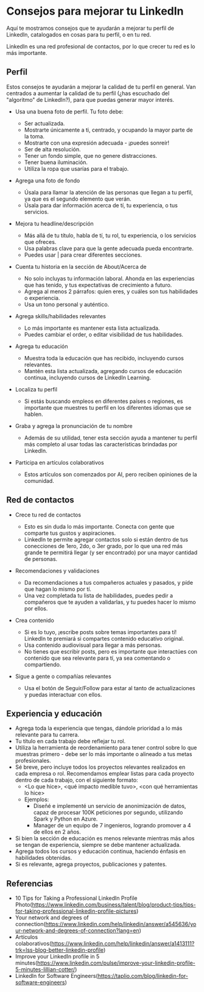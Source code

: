 # Consejos para mejorar tu LinkedIn

Aquí te mostramos consejos que te ayudarán a mejorar tu perfil de LinkedIn, catalogados en cosas para tu perfil, o en tu red.

LinkedIn es una red profesional de contactos, por lo que crecer tu red es lo más importante.

## Perfil

Estos consejos te ayudarán a mejorar la calidad de tu perfil en general. Van centrados a aumentar la calidad de tu perfil (¿has escuchado del "algoritmo" de LinkedIn?), para que puedas generar mayor interés.

- Usa una buena foto de perfil. Tu foto debe:
  - Ser actualizada.
  - Mostrarte únicamente a ti, centrado, y ocupando la mayor parte de la toma.
  - Mostrarte con una expresión adecuada - ¡puedes sonreír!
  - Ser de alta resolución.
  - Tener un fondo simple, que no genere distracciones.
  - Tener buena iluminación.
  - Utiliza la ropa que usarías para el trabajo.

- Agrega una foto de fondo
  - Úsala para llamar la atención de las personas que llegan a tu perfil, ya que es el segundo elemento que verán.
  - Úsala para dar información acerca de tí, tu experiencia, o tus servicios.

- Mejora tu headline/descripción
  - Más allá de tu título, habla de tí, tu rol, tu experiencia, o los servicios que ofreces.
  - Usa palabras clave para que la gente adecuada pueda encontrarte.
  - Puedes usar | para crear diferentes secciones.

- Cuenta tu historia en la sección de About/Acerca de
  - No solo incluyas tu información laboral. Ahonda en las experiencias que has tenido, y tus expectativas de crecimiento a futuro.
  - Agrega al menos 2 párrafos: quien eres, y cuáles son tus habilidades o experiencia.
  - Usa un tono personal y auténtico.

- Agrega skills/habilidades relevantes
  - Lo más importante es mantener esta lista actualizada.
  - Puedes cambiar el order, o editar visibilidad de tus habilidades.

- Agrega tu educación
  - Muestra toda la educación que has recibido, incluyendo cursos relevantes.
  - Mantén esta lista actualizada, agregando cursos de educación continua, incluyendo cursos de LinkedIn Learning.

- Localiza tu perfil
  - Si estás buscando empleos en diferentes países o regiones, es importante que muestres tu perfil en los diferentes idiomas que se hablen.

- Graba y agrega la pronunciación de tu nombre
  - Además de su utilidad, tener esta sección ayuda a mantener tu perfil más completo al usar todas las características brindadas por LinkedIn.

- Participa en artículos colaborativos
  - Estos artículos son comenzados por AI, pero reciben opiniones de la comunidad.


## Red de contactos

- Crece tu red de contactos
  - Esto es sin duda lo más importante. Conecta con gente que comparte tus gustos y aspiraciones.
  - LinkedIn te permite agregar contactos solo si están dentro de tus conecciones de 1ero, 2do, o 3er grado, por lo que una red más grande te permitirá llegar (y ser encontrado) por una mayor cantidad de personas.

- Recomendaciones y validaciones
  - Da recomendaciones a tus compañeros actuales y pasados, y píde que hagan lo mismo por tí.
  - Una vez completada tu lista de habilidades, puedes pedir a compañeros que te ayuden a validarlas, y tu puedes hacer lo mismo por ellos.

- Crea contenido
  - Si es lo tuyo, ¡escribe posts sobre temas importantes para tí! LinkedIn te premiará si compartes contenido educativo original.
  - Usa contenido audiovisual para llegar a más personas.
  - No tienes que escribir posts, pero es importante que interactúes con contenido que sea relevante para tí, ya sea comentando o compartiendo.

- Sigue a gente o compañías relevantes
  - Usa el botón de Seguir/Follow para estar al tanto de actualizaciones y puedas interactuar con ellos.


## Experiencia y educación

- Agrega toda la experiencia que tengas, dándole prioridad a lo más relevante para tu carrera.
- Tu título en cada trabajo debe reflejar tu rol.
- Utiliza la herramienta de reordenamiento para tener control sobre lo que muestras primero - debe ser lo más importante o alineado a tus metas profesionales.
- Sé breve, pero incluye todos los proyectos relevantes realizados en cada empresa o rol. Recomendamos emplear listas para cada proyecto dentro de cada trabajo, con el siguiente formato:
  - \<Lo que hice\>, \<qué impacto medible tuvo\>, \<con qué herramientas lo hice\>
  - Ejemplos:
    - Diseñé e implementé un servicio de anonimización de datos, capaz de procesar 100K peticiones por segundo, utilizando Spark y Python en Azure.
    - Manager de un equipo de 7 ingenieros, logrando promover a 4 de ellos en 2 años.
- Si bien la sección de educación es menos relevante mientras más años se tengan de experiencia, siempre se debe mantener actualizada.
- Agrega todos los cursos y educación continua, haciendo énfasis en habilidades obtenidas.
- Si es relevante, agrega proyectos, publicaciones y patentes.

## Referencias

- 10 Tips for Taking a Professional LinkedIn Profile Photo(https://www.linkedin.com/business/talent/blog/product-tips/tips-for-taking-professional-linkedin-profile-pictures)
- Your network and degrees of connection(https://www.linkedin.com/help/linkedin/answer/a545636/your-network-and-degrees-of-connection?lang=en)
- Artículos colaborativos(https://www.linkedin.com/help/linkedin/answer/a1413111?trk=lss-blog-better-linkedin-profile)
- Improve your LinkedIn profile in 5 minutes(https://www.linkedin.com/pulse/improve-your-linkedin-profile-5-minutes-lillian-cotter/)
- LinkedIn for Software Engineers(https://taplio.com/blog/linkedin-for-software-engineers)